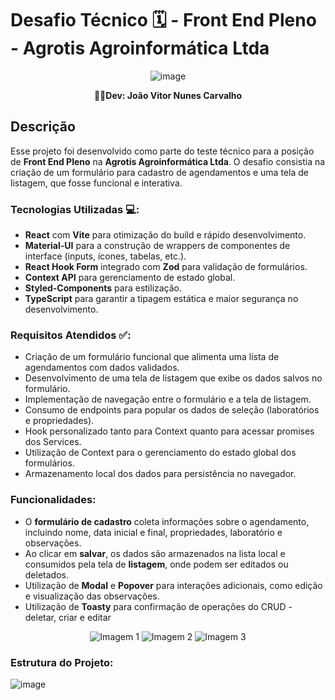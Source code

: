 # Desafio Técnico 🗓️ - Front End Pleno - Agrotis Agroinformática Ltda
<p  align="center">
  <img src="https://github.com/user-attachments/assets/a297342b-0889-4390-b2a3-49dd73884bde" alt="image" />

</p>
<p align="center"><strong> 👨‍💻Dev: João Vitor Nunes Carvalho</strong></p>



## Descrição
Esse projeto foi desenvolvido como parte do teste técnico para a posição de **Front End Pleno** na **Agrotis Agroinformática Ltda**. O desafio consistia na criação de um formulário para cadastro de agendamentos e uma tela de listagem, que fosse funcional e interativa. 

### Tecnologias Utilizadas 💻:
- **React** com **Vite** para otimização do build e rápido desenvolvimento.
- **Material-UI** para a construção de wrappers de componentes de interface (inputs, ícones, tabelas, etc.).
- **React Hook Form** integrado com **Zod** para validação de formulários.
- **Context API** para gerenciamento de estado global.
- **Styled-Components** para estilização.
- **TypeScript** para garantir a tipagem estática e maior segurança no desenvolvimento.

### Requisitos Atendidos ✅:
- Criação de um formulário funcional que alimenta uma lista de agendamentos com dados validados.
- Desenvolvimento de uma tela de listagem que exibe os dados salvos no formulário.
- Implementação de navegação entre o formulário e a tela de listagem.
- Consumo de endpoints para popular os dados de seleção (laboratórios e propriedades).
- Hook personalizado tanto para Context quanto para acessar promises dos Services.
- Utilização de Context para o gerenciamento do estado global dos formulários.
- Armazenamento local dos dados para persistência no navegador.

### Funcionalidades:
- O **formulário de cadastro** coleta informações sobre o agendamento, incluindo nome, data inicial e final, propriedades, laboratório e observações.
- Ao clicar em **salvar**, os dados são armazenados na lista local e consumidos pela tela de **listagem**, onde podem ser editados ou deletados.
- Utilização de **Modal** e **Popover** para interações adicionais, como edição e visualização das observações.
- Utilização de **Toasty** para confirmação de operações do CRUD - deletar, criar e editar



<p align="center">
  <img src="https://github.com/user-attachments/assets/2111d7bc-8689-4b7d-af1d-5794e2b1dd38" alt="Imagem 1" />
  <img src="https://github.com/user-attachments/assets/b8b78d43-326a-4e36-8efb-72e29ef4176c" alt="Imagem 2" />
  <img src="https://github.com/user-attachments/assets/ea690d94-1c0f-4230-818c-8e6ce2147248" alt="Imagem 3" />
</p>

### Estrutura do Projeto:
![image](https://github.com/user-attachments/assets/4ecd2dda-87ec-45ca-bf41-22a968f2c9ac)
